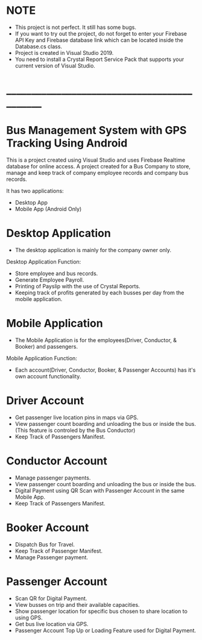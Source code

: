 # NOTE
- This project is not perfect. It still has some bugs.
- If you want to try out the project, do not forget to enter your Firebase API Key and Firebase database link which can be located inside the Database.cs class.
- Project is created in Visual Studio 2019.
- You need to install a Crystal Report Service Pack that supports your current version of Visual Studio.
# ____________________________________________
# Bus Management System with GPS Tracking Using Android

This is a project created using Visual Studio and uses Firebase Realtime database for online access.
A project created for a Bus Company to store, manage and keep track of company employee records and company bus records.

It has two applications:
- Desktop App
- Mobile App (Android Only)

# Desktop Application
- The desktop application is mainly for the company owner only.

Desktop Application Function:
- Store employee and bus records.
- Generate Employee Payroll.
- Printing of Payslip with the use of Crystal Reports.
- Keeping track of profits generated by each busses per day from the mobile application.

# Mobile Application
- The Mobile Application is for the employees(Driver, Conductor, & Booker) and passengers.

Mobile Application Function:
- Each account(Driver, Conductor, Booker, & Passenger Accounts) has it's own account functionality.

# Driver Account
- Get passenger live location pins in maps via GPS.
- View passenger count boarding and unloading the bus or inside the bus. (This feature is controled by the Bus Conductor)
- Keep Track of Passengers Manifest.

# Conductor Account
- Manage passenger payments.
- View passenger count boarding and unloading the bus or inside the bus.
- Digital Payment using QR Scan with Passenger Account in the same Mobile App.
- Keep Track of Passengers Manifest.

# Booker Account
- Dispatch Bus for Travel.
- Keep Track of Passenger Manifest.
- Manage Passenger payment.

# Passenger Account
- Scan QR for Digital Payment.
- View busses on trip and their available capacities.
- Show passenger location for specific bus chosen to share location to using GPS.
- Get bus live location via GPS.
- Passenger Account Top Up or Loading Feature used for Digital Payment.
